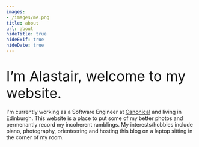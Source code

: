 ```yaml
---
images:
- /images/me.png
title: about
url: about
hideTitle: true
hideExif: true
hideDate: true
---
```


<div align="left-aligned">
	<p style="font-size: 2.65em; margin-bottom: .5em"> I’m Alastair, welcome to my website.</p>
	<p style="margin-bottom: .5em"> I'm currently working as a Software Engineer at <a href="https://canonical.com/">Canonical</a> and living in Edinburgh. This website is a place to put some of my better photos and permenantly record my incoherent ramblings. My interests/hobbies include piano, photography, orienteering and hosting this blog on a laptop sitting in the corner of my room.</p>
<!-- <a target="_blank" href="https://aflynn.uk/tags/art/" style="color: var(--main);" onmouseover="this.style.color='var(--dark)'" onmouseout="this.style.color='var(--main)'">art</a>
	<div class="row">
		<div class="column">
			<h5>I enjoy...</h5>
			<ul>
				<li>Cheese Boards</li>
			</ul>
		</div>
		<div class="column">
			<h5>I’m learning...</h5>
			<ul>
				<li>Spanish</li>
			</ul>
		</div>
	</div>  -->
</div>
